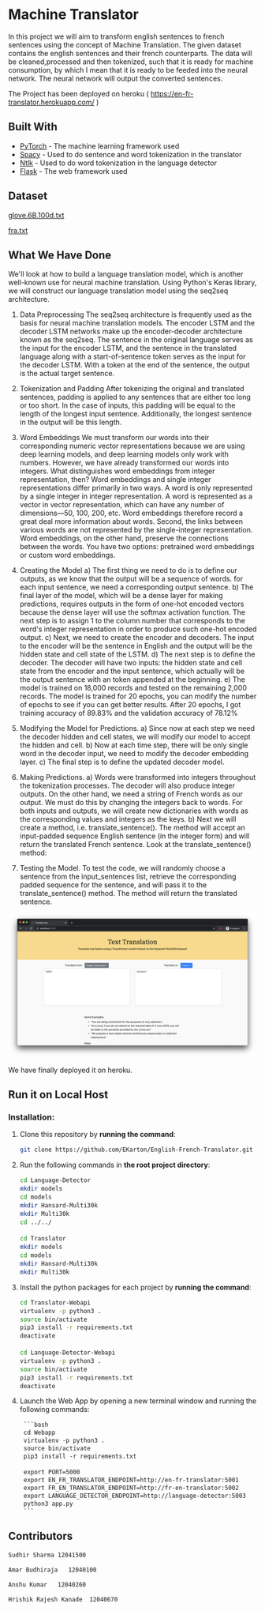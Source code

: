 # Machine Translator
In this project we will aim to transform english sentences to french sentences using the concept of Machine Translation. The given dataset contains the english sentences and their french counterparts.  The data will be cleaned,processed and then tokenized, such that it is ready for machine consumption, by which I mean that it is ready to be feeded into the neural network. The neural network will output the converted sentences.


The Project has been deployed on heroku ( https://en-fr-translator.herokuapp.com/ )

## Built With
* [PyTorch](https://pytorch.org/) - The machine learning framework used
* [Spacy](https://spacy.io/) - Used to do sentence and word tokenization in the translator
* [Ntlk](https://www.nltk.org/) - Used to do word tokenization in the language detector
* [Flask](https://flask.palletsprojects.com/en/1.1.x/) - The web framework used

## Dataset

[glove.6B.100d.txt](https://drive.google.com/file/d/1LQDz4v7RrLbL5nfIWyksOimt21yopjS_/view?usp=share_link)

[fra.txt](https://drive.google.com/file/d/1-uAJm1yCrxQHKv_ChyoEgjeFrcTx840k/view)

## What We Have Done

We'll look at how to build a language translation model, which is another well-known use for neural machine translation. Using Python's Keras library, we will construct our language translation model using the seq2seq architecture.

1) Data Preprocessing
The seq2seq architecture is frequently used as the basis for neural machine translation models. The encoder LSTM and the decoder LSTM networks make up the encoder-decoder architecture known as the seq2seq. The sentence in the original language serves as the input for the encoder LSTM, and the sentence in the translated language along with a start-of-sentence token serves as the input for the decoder LSTM. With a token at the end of the sentence, the output is the actual target sentence.

2) Tokenization and Padding
After tokenizing the original and translated sentences, padding is applied to any sentences that are either too long or too short. In the case of inputs, this padding will be equal to the length of the longest input sentence. Additionally, the longest sentence in the output will be this length.
3) Word Embeddings
We must transform our words into their corresponding numeric vector representations because we are using deep learning models, and deep learning models only work with numbers. However, we have already transformed our words into integers. What distinguishes word embeddings from integer representation, then?
Word embeddings and single integer representations differ primarily in two ways. A word is only represented by a single integer in integer representation. A word is represented as a vector in vector representation, which can have any number of dimensions—50, 100, 200, etc. Word embeddings therefore record a great deal more information about words. Second, the links between various words are not represented by the single-integer representation. Word embeddings, on the other hand, preserve the connections between the words. You have two options: pretrained word embeddings or custom word embeddings.
4) Creating the Model
 a) The first thing we need to do is to define our outputs, as we know that the output will be a sequence of words. 
 for each input sentence, we need a corresponding output sentence. 
 b) The final layer of the model, which will be a dense layer for making predictions, requires outputs in the form of one-hot encoded vectors because the dense layer will use the softmax activation function. The next step is to assign 1 to the column number that corresponds to the word's integer representation in order to produce such one-hot encoded output.
 c) Next, we need to create the encoder and decoders. The input to the encoder will be the sentence in English and the output will be the hidden state and cell state of the LSTM.
 d) The next step is to define the decoder. The decoder will have two inputs: the hidden state and cell state from the encoder and the input sentence, which actually will be the output sentence with an <sos> token appended at the beginning.
 e) The model is trained on 18,000 records and tested on the remaining 2,000 records. The model is trained for 20 epochs, you can modify the number of epochs to see if you can get better results. After 20 epochs, I got training accuracy of 89.83% and the validation accuracy of 78.12% 
 5) Modifying the Model for Predictions.
 a) Since now at each step we need the decoder hidden and cell states, we will modify our model to accept the hidden and cell.
 b) Now at each time step, there will be only single word in the decoder input, we need to modify the decoder embedding layer.
 c) The final step is to define the updated decoder model.
 6) Making Predictions.
  a) Words were transformed into integers throughout the tokenization processes. The decoder will also produce integer outputs. On the other hand, we need a string of French words as our output. We must do this by changing the integers back to words. For both inputs and outputs, we will create new dictionaries with words as the corresponding values and integers as the keys.
  b) Next we will create a method, i.e. translate_sentence(). The method will accept an input-padded sequence English sentence (in the integer form) and will return the translated French sentence. Look at the translate_sentence() method:
  7) Testing the Model.
  To test the code, we will randomly choose a sentence from the input_sentences list, retrieve the corresponding padded sequence for the sentence, and will pass it to the translate_sentence() method. The method will return the translated sentence.
 
 ![ksdjbf](https://github.com/EKarton/English-French-Translator/blob/master/Webapp/docs/Homepage.png)
 
 We have finally deployed it on heroku.
 
 
 ## Run it on Local Host
 ### Installation:
1. Clone this repository by **running the command**:
	```bash
	git clone https://github.com/EKarton/English-French-Translator.git
	```

2. Run the following commands in **the root project directory**:

	```bash
	cd Language-Detector
	mkdir models
	cd models
	mkdir Hansard-Multi30k
	mkdir Multi30k
	cd ../../

	cd Translator
	mkdir models
	cd models
	mkdir Hansard-Multi30k
	mkdir Multi30k
	```



3. Install the python packages for each project by **running the command**:

	```bash
	cd Translator-Webapi
	virtualenv -p python3 .
	source bin/activate
	pip3 install -r requirements.txt
	deactivate

	cd Language-Detector-Webapi
	virtualenv -p python3 .
	source bin/activate
	pip3 install -r requirements.txt
	deactivate


4. Launch the Web App by opening a new terminal window and running the following commands:

		```bash
		cd Webapp
		virtualenv -p python3 .
		source bin/activate
		pip3 install -r requirements.txt
		
		export PORT=5000
		export EN_FR_TRANSLATOR_ENDPOINT=http://en-fr-translator:5001
    	export FR_EN_TRANSLATOR_ENDPOINT=http://fr-en-translator:5002
    	export LANGUAGE_DETECTOR_ENDPOINT=http://language-detector:5003
		python3 app.py
		```




## Contributors

```
Sudhir Sharma 12041500
```
```
Amar Budhiraja   12040100
```
```
Anshu Kumar   12040260
```
```
Hrishik Rajesh Kanade  12040670
```

